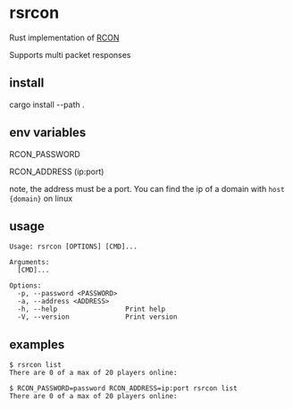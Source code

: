 # rsrcon

Rust implementation of [RCON](https://developer.valvesoftware.com/wiki/Source_RCON_Protocol)

Supports multi packet responses

## install
cargo install --path .

## env variables
RCON_PASSWORD

RCON_ADDRESS (ip:port)

note, the address must be a port. You can find the ip of a domain with `host {domain}` on linux
## usage
```
Usage: rsrcon [OPTIONS] [CMD]...

Arguments:
  [CMD]...  

Options:
  -p, --password <PASSWORD>  
  -a, --address <ADDRESS>    
  -h, --help                 Print help
  -V, --version              Print version
```

## examples
```
$ rsrcon list
There are 0 of a max of 20 players online: 

$ RCON_PASSWORD=password RCON_ADDRESS=ip:port rsrcon list
There are 0 of a max of 20 players online: 
```